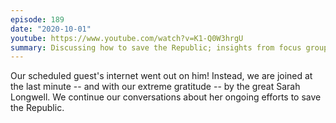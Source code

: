 ```yaml
---
episode: 189
date: "2020-10-01"
youtube: https://www.youtube.com/watch?v=K1-Q0W3hrgU
summary: Discussing how to save the Republic; insights from focus groups after the debates
---
```

Our scheduled guest's internet went out on him! Instead, we are joined at the last minute -- and with our extreme gratitude -- by the great Sarah Longwell. We continue our conversations about her ongoing efforts to save the Republic.
